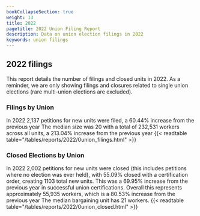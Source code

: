 ```yaml
---
bookCollapseSection: true
weight: 13
title: 2022
pagetitle: 2022 Union Filing Report
description: Data on union election filings in 2022
keywords: union filings
---
```


## 2022 filings

This report details the number of filings and closed units in 2022. As a reminder, we are only showing filings and closures related to single union elections (rare multi-union elections are excluded).

### Filings by Union
In 2022 2,137 petitions for new units were filed, a 60.44% increase from the previous year The median size was 20 with a total of 232,531 workers across all units, a 213.04% increase from the previous year
{{< readtable table="/tables/reports/2022/0union_filings.html" >}}

### Closed Elections by Union
In 2022 2,002 petitions for new units were closed (this includes petitions where no election was ever held), with 55.09% closed with a certification order, creating 1103 total new units. This was a 69.95% increase from the previous year in successful union certifications. Overall this represents approximately 55,935 workers, which is a 80.53% increase from the previous year The median bargaining unit has 21 workers.
{{< readtable table="/tables/reports/2022/0union_closed.html" >}}
